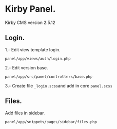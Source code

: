 # Kirby Panel.
Kirby CMS version 2.5.12

## Login.
1.- Edit view template login.
```
panel/app/views/auth/login.php
```

2.- Edit version base.
```
panel/app/src/panel/controllers/base.php
```

3.- Create file `_login.scss`and add in core `panel.scss`

## Files.
Add files in sidebar.
```
panel/app/snippets/pages/sidebar/files.php
```
